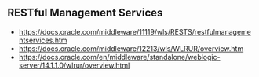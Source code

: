 ## RESTful Management Services

- https://docs.oracle.com/middleware/11119/wls/RESTS/restfulmanagementservices.htm
- https://docs.oracle.com/middleware/12213/wls/WLRUR/overview.htm
- https://docs.oracle.com/en/middleware/standalone/weblogic-server/14.1.1.0/wlrur/overview.html
